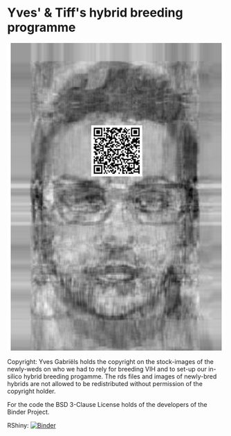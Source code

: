 # Yves' & Tiff's hybrid breeding programme

![](VIH.jpeg)

Copyright: Yves Gabriëls holds the copyright on the stock-images of the newly-weds on who we had to rely for breeding VIH and to set-up our in-silico hybrid breeding progamme. The rds files and images of newly-bred hybrids are not allowed to be redistributed without permission of the copyright holder. 

For the code the BSD 3-Clause License holds of the developers of the Binder Project.

RShiny: [![Binder](http://mybinder.org/badge_logo.svg)](https://mybinder.org/v2/gh/lievenclement/tiffYves/master?urlpath=shiny/yvesTiffApp/)
